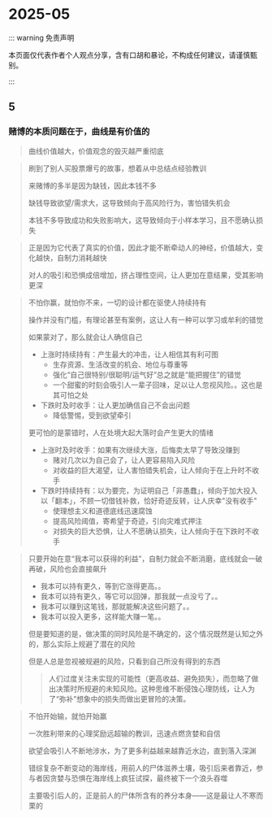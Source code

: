 # 2025-05

::: warning 免责声明

本页面仅代表作者个人观点分享，含有口胡和暴论，不构成任何建议，请谨慎甄别。

:::

## 5

### 赌博的本质问题在于，曲线是有价值的

> 曲线价值越大，价值观念的毁灭越严重彻底

> 刷到了别人买股票爆亏的故事，想着从中总结点经验教训
>
> 来赌博的多半是因为缺钱，因此本钱不多
>
> 缺钱导致欲望/需求大，这导致倾向于高风险行为，害怕错失机会
>
> 本钱不多导致成功和失败影响大，这导致倾向于小样本学习，且不愿确认损失

> 正是因为它代表了真实的价值，因此才能不断牵动人的神经，价值越大，变化越快，自制力消耗越快
>
> 对人的吸引和恐惧成倍增加，挤占理性空间，让人更加在意结果，受其影响更深

> 不怕你赢，就怕你不来，一切的设计都在驱使人持续持有
>
> 操作并没有门槛，有理论甚至有案例，这让人有一种可以学习或牟利的错觉
>
> 如果蒙对了，那么就会让人确信自己
>
> - 上涨时持续持有：产生最大的冲击，让人相信其有利可图
>   - 生存资源、生活改变的机会、地位与尊重等
>   - 强化“自己很特别/很聪明/运气好”总之就是“能把握住”的错觉
>   - 一个甜蜜的时刻会吸引人一辈子回味，足以让人忽视风险。。这也是其可怕之处
> - 下跌时及时收手：让人更加确信自己不会出问题
>   - 降低警惕，受到欲望牵引
>
> 更可怕的是蒙错时，人在处境大起大落时会产生更大的情绪
>
> - 上涨时及时收手：如果有次继续大涨，后悔卖太早了导致没赚到
>   - 赌对几次以为自己会了，让人更容易陷入风险
>   - 对收益的巨大渴望，让人害怕错失机会，让人倾向于在上升时不收手
> - 下跌时持续持有：以为要完，为证明自己「非愚蠢」，倾向于加大投入以「翻本」，不顾一切借钱补救，恰好奇迹反转，让人庆幸"没有收手"
>   - 使理想主义和道德底线迅速腐蚀
>   - 提高风险阈值，寄希望于奇迹，引向灾难式押注
>   - 对损失的巨大恐惧，让人不愿确认损失，让人倾向于在下跌时不收手

> 只要开始在意“我本可以获得的利益”，自制力就会不断消磨，底线就会一破再破，风险也会直接飙升
>
> - 我本可以持有更久，等到它涨得更高。。
> - 我本可以持有更久，等它可以回弹，那我就一点没亏了。。
> - 我本可以赚到这笔钱，那就能解决这些问题了。。
> - 我本可以投入更多，这样能大赚一笔。。
>
> 但是要知道的是，做决策的同时风险是不确定的，这个情况既然是认知之外的，那么实际上规避了潜在的风险
>
> 但是人总是忽视被规避的风险，只看到自己所没有得到的东西
>
> > 人们过度关注未实现的可能性（更高收益、避免损失），而忽略了做出决策时所规避的未知风险。这种思维不断侵蚀心理防线，让人为了“弥补”想象中的损失而做出更冒险的决策。

> 不怕开始输，就怕开始赢
>
> 一次胜利带来的心理奖励远超输的教训，迅速点燃贪婪和自信
>
> 欲望会吸引人不断地涉水，为了更多利益越来越靠近水边，直到落入深渊
>
> 错综复杂不断变动的海岸线，用前人的尸体滋养土壤，吸引后来者靠近，参与者因贪婪与恐惧在海岸线上疯狂试探，最终被下一个浪头吞噬
>
> 主要吸引后人的，正是前人的尸体所含有的养分本身——这是最让人不寒而栗的

